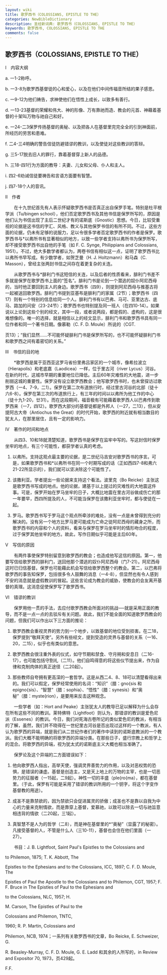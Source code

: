 ```yaml
---
layout: wiki
title: 歌罗西书（COLOSSIANS, EPISTLE TO THE）
categories: NewBibleDictionary
description: 圣经新词典: 歌罗西书（COLOSSIANS, EPISTLE TO THE）
keywords: 歌罗西书, COLOSSIANS, EPISTLE TO THE
comments: false
---
```


## 歌罗西书（COLOSSIANS, EPISTLE TO THE）

Ⅰ　内容大纲

a. 一1-2称呼。

b. 一3-8为歌罗西基督徒的心和爱心，以及在他们中间传福音所结的果子感恩。

c. 一9-12为他们祷告，求神使他们在悟性上成长，以致多有善行。

d. 一13-23基督的荣耀和伟大、神的形像、万有靠祂而造、教会的元首、神藉着基督的十架叫万物与祂自己和好。

e. 一24-二3保罗传扬基督的奥秘、以及把各人在基督里完完全全的引到神面前，所经历的劳苦和患难。

f. 二4-三4明确的警告信徒防避错谬的教训，以及使徒对这些教训的答辩。

g. 三5-17脱去旧人的罪行，靠着基督穿上新人的品德。

h. 三18-四1行为方面的教导：夫妻、儿女和父母、仆人和主人。

i. 四2-6劝诫信徒要祷告和言语方面要有智慧。

j. 四7-18个人的音讯。

Ⅱ　作者

　　在十九世纪首先有人表示怀疑歌罗西书是否真正出自保罗手笔。特别是杜平根学派（Tu/bingen school），他们否定歌罗西书及其他书信是保罗所写的，原因是他们认为书信出现了主后二世纪才有的诺斯底（Gnostic）思想。今日，比较受重视的论据是这书信的字汇、风格、教义与其他保罗书信的有所不同。不过，这些方面的论据，仍未有足够的说服力，足以令很多学者否定歌罗西书的作者是保罗。歌罗西书与*以弗所书有显著相似的地方，以致一些学者支持以弗所书为保罗所写，却不接受歌罗西书出自他的手笔（如 F. C. Synge, Philippians and Colossians, 1951）。不过，绝大多数学者都认为，两卷书信有相似这一点，证明了歌罗西书比以弗所书早写成。有少数学者，如贺芝曼（H. J. Holtzmann）和马森（C. Masson），曾经主张两封书信之间存在着更复杂的关连。

　　从歌罗西书与*腓利门书这短信的关连，以及后者的性质看来，腓利门书差不多就是保罗在歌罗西书上面的“签名”。腓利门书是论到一个潜逃的奴仆阿尼西母的，当时他正要回到主人的身边。歌罗西书（四9），则提到阿尼西母与推基古将一起被送回歌罗西。腓利门书提到亚基布是腓利门的家属（2节）；歌罗西书（四17）则有一个特别的信息给同一个人。腓利门书有以巴弗、马可、亚里达古、底马、路加的问安（23-24节）；歌罗西书也特别提及同一班人（在四10-14）。如果说以上论到这些个别的经文，其中一段，或者说两段，都是假的、虚构的，这是很难想像的。唯一的选择，就是相信以上的经文显示，腓利门书和歌罗西书具有同一位作者和同一个著书日期。像慕勒（C. F. D. Moule）所说的（CGT.

页13）；“我们显然……不可能怀疑腓利门书是保罗所写的，也不可能怀疑腓利门书和歌罗西之间有着密切的关系。”

Ⅲ　书信的目的地

　　*歌罗西是属于亚西亚这罗马省份里弗吕家区的一个城市，像希拉波立（Hierapolis）和老底嘉（Laodicea）一样，位于里古河（river Lycus）河谷。在新约时代，这城市早期的重要地位已降低。主后60年灾难性的大地震，进一步削弱这城的重要性。保罗没有设立歌罗西教会；他写歌罗西书时，也未曾探访过歌罗西（一4、7-9，二1）。保罗在第二次布道旅行时，经过里古河谷的北部（徒十六6-8）。保罗在第三次的布道旅行上，有三年的时间以以弗所为他工作的中心（徒十九1-20，廿31）。而在这段期间，福音极有可能藉着歌罗西人以巴弗传到歌罗西来（一7，四12）。歌罗西大部分的基督徒都是外邦人（一27，二13），但从安提阿古大帝（Antiochus the Great）的时代开始，歌罗西的附近就有相当数目的犹太人，在那里居住，且有一定的影响力。

Ⅳ　著作的时间和地点

　　从四3、10和18就清楚知道，歌罗西书是保罗在监牢中写的。写这封信时保罗坐牢的地点，有三个可能性，都获学者认真的考虑。

1. 以弗所。支持这观点最主要的论据，是二世纪马吉安对歌罗西书的序言。可是，如果歌罗西书和*以弗所书在同一个时期写成的话（正如西四7-8和弗六21-22所显示的），我们就可以坚决除这个可能性了。

2. 该撒利亚。学者提出一些论据来支持这个看法。波里克（Bo Reicke）主张这是歌罗西书写成的地点。他的论据，建基于以上提过的灾难性的大地震这件事。可是，保罗开始在罗马坐牢的日子，大概比地震在里古河谷做成伤亡的那一年要早，西四所提及的人，不可能当保罗在该撒利亚坐牢时，都与使徒在一起。

3. 罗马。歌罗西书写于罗马这个观点所牵涉的难处，没有一点是未曾得到充分的解决的。没有另一个地方比罗马更可能成为亡命之徒阿尼西母的藏身之所，而歌罗西书的内容和个人的资料，看来与保罗在罗马坐牢时的情形吻合的程度，过于保罗其他坐牢的地方。故此，写作日期似乎可能是主后60年。

Ⅴ　写信的原因

　　有两件事使保罗特别留意到歌罗西的教会；也造成他写这信的原因。第一，他要写信给歌罗西的腓利门，送回他那个潜逃的奴仆阿尼西母（门7-21）。阿尼西母这时已归信基督。保罗也可能藉此机会写信给歌罗西整个的教会。第二，以巴弗将歌罗西的事告知保罗，包括很多令人鼓舞的消息（一4-8），但显然也有令人感到不安的消息就是虚假教训的冒起。这些言论成为教会的威胁，使教会的会友离开基督的真理。这消息促使保罗写了歌罗西书。

Ⅵ　错谬的教训

　　保罗用他一贯的手法，去应付歌罗西教会所面对的挑战──就是采用正面的教导，而不是一点一点的去驳斥有关问题。故此，我们不能全面的知道歌罗西教会的问题，但我们可以作出以下三方面的推论：

1. 歌罗西教会重视灵界的势力到一个地步，以致基督的地位受到损害。在二18，保罗提到“敬拜天使”。另外有些经文，提到受造的灵界与基督的关系（一16、20，二15），似乎也有类似的意思。

2. 歌罗西教会很注重外表的仪式，如守节期和禁食、守月朔和安息日（二16-17），也可能包括守割礼（二11）。他们自鸣得意的将这些仪节提出来，作为自律和克制肉体的真正途径（二20起）。

3. 那些教师自夸拥有更高深的一套哲学。这是从西二4、8、18可以清楚看得出来的。我们可以假定，保罗经常使用的名词：“知识”（腊：gno{sis 和 epigno{sis）、“智慧”（腊：sophia）、“悟性”（腊：synesis）和“奥秘”（腊：myste{rion），是要用来反击这种观念。

　　一些学者（如：Hort and Peake）主张犹太人的教导已足以解释为什么会存在所有这些不同的教训。莱特佛特（Lightfoot）则认为，那错谬的教训是爱色尼派（Essenes）的教训。今日，我们对死海古卷所记的类似爱色尼的教派，有相当的了解，虽然，我们并不晓得在一世纪里古河谷是否出现过这样的一个教派，有人认为歌罗西的异端，就是我们从二世纪作者们的著作中读到的诺斯底教派的一个教派。我们大概不能明确的将歌罗西的异端分类。在那些日子，盛行宗教上和哲学上的混合。将歌罗西的异端，视为犹太式的诺斯底主义大概也相当准确了。

　　保罗论及这个异端的二方面错误如下：

1. 他向歌罗西人指出，高举天使，强调灵界善势力的作用，以及对恶权势的恐惧，是错误的谦虚。基督是创造主，又是天上地上的万物的主宰，也是一切恶势力的征服者（一15起，二9起）。神性一切的丰盛（ple{ro{ma），都在基督里。（于此，保罗有可能是采用了错谬的教训所用的一个钥字，将这个字变作基督教的用途）。

2. 成圣不是靠禁欲的，因为禁欲只会促进属灵的骄傲；成圣也不是靠以自我为中心的力量来克制情欲，而是靠穿上基督，爱慕祂，以致可以除去一切与祂旨意相违背的情欲（二20起，三1起）。

3. 真智慧不是人为的哲学（二8），而是神在基督里的*“奥秘”（显露了的秘密）。凡接受基督的人，不管是什么人（三10-11），基督也会住在他们里面（一27）。

　　书目：J. B. Lightfoot, Saint Paul's Epistles to the Colossians and

to Philemon, 1875; T. K. Abbott, The

Epistles to the Ephesians and to the Colossians, ICC, 1897; C. F. D. Moule, The

Epistles of Paul the Apostle to the Colossians and to Philemon, CGT, 1957; F. F. Bruce in The Epistles of Paul to the Ephesians and

to the Colossians, NLC, 1957; H.

M. Carson, The Epistles of Paul to the

Colossians and Philemon, TNTC,

1960; R. P. Martin, Colossians and

Philemon, NCB, 1974；一系列有关歌罗西书的文章，Bo Reicke, E. Schweizer, G.

R. Beasley-Murray, C. F. D. Moule, G. E. Ladd 和其余的人所写的，in Review and Expositor 70, 1973，页429起。

F.F.






